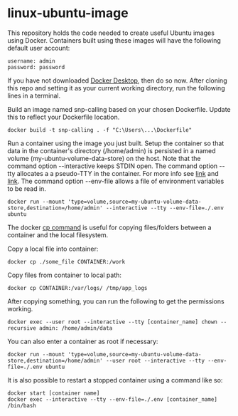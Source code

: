 # linux-ubuntu-image

This repository holds the code needed to create useful Ubuntu images using Docker.  Containers built using these images will have the following default user account:

```
username: admin
password: password
```

If you have not downloaded [Docker Desktop](https://www.docker.com/products/docker-desktop/), then do so now.  After cloning this repo and setting it as your current working directory, run the following lines in a terminal.

Build an image named snp-calling based on your chosen Dockerfile. Update this to reflect your Dockerfile location.
```
docker build -t snp-calling . -f "C:\Users\...\Dockerfile"
```

Run a container using the image you just built.  Setup the container so that data in the container's directory (/home/admin) is persisted in a named volume (my-ubuntu-volume-data-store) on the host.  Note that the command option --interactive keeps STDIN open.  The command option --tty allocates a a pseudo-TTY in the container. For more info see [link](https://qr.ae/pvgrUe) and [link](https://stackoverflow.com/a/59934555).  The command option --env-file allows a file of environment variables to be read in.

```
docker run --mount 'type=volume,source=my-ubuntu-volume-data-store,destination=/home/admin' --interactive --tty --env-file=./.env ubuntu
```

The docker [cp command](https://docs.docker.com/engine/reference/commandline/cp/) is useful for copying files/folders between a container and the local filesystem.  

Copy a local file into container:

```
docker cp ./some_file CONTAINER:/work
```

Copy files from container to local path:

```
docker cp CONTAINER:/var/logs/ /tmp/app_logs
```

After copying something, you can run the following to get the permissions working.  

```
docker exec --user root --interactive --tty [container_name] chown --recursive admin: /home/admin/data
```

You can also enter a container as root if necessary:

```
docker run --mount 'type=volume,source=my-ubuntu-volume-data-store,destination=/home/admin' --user root --interactive --tty --env-file=./.env ubuntu
```

It is also possible to restart a stopped container using a command like so:

```
docker start [container name]
docker exec --interactive --tty --env-file=./.env [container_name] /bin/bash
```